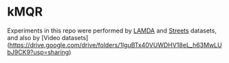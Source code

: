 # kMQR
Experiments in this repo were performed by [LAMDA](http://www.lamda.nju.edu.cn/data_MIMLimage.ashx?AspxAutoDetectCookieSupport=1) and [Streets](https://drive.google.com/drive/folders/1xriB2PCJUmoVsJSDR8nImK1RtzDs0e45?usp=sharing) datasets, and  also by [Video datasets] (https://drive.google.com/drive/folders/1lguBTx40VUWDHV18eL_h63MwLUbJ9CK9?usp=sharing)
